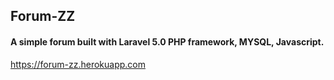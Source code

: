 ## Forum-ZZ

#### A simple forum built with Laravel 5.0 PHP framework, MYSQL, Javascript. 

https://forum-zz.herokuapp.com
